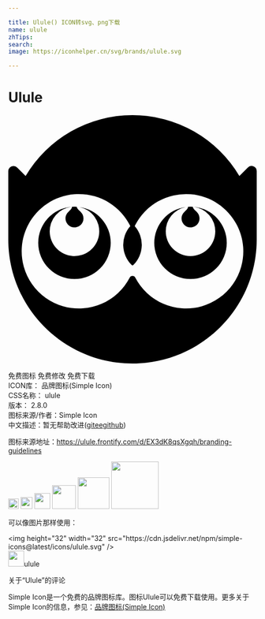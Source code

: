 ```yaml
---

title: Ulule() ICON转svg、png下载
name: ulule
zhTips: 
search: 
image: https://iconhelper.cn/svg/brands/ulule.svg

---
```


# Ulule  <small style="font-size: 60%;font-weight: 100"></small>

<div id="svg" class="svg-wrap">
<svg role="img" viewBox="0 0 24 24" xmlns="http://www.w3.org/2000/svg"><title>Ulule icon</title><path d="M12 0A11.992 11.992 0 001.676 5.884l-.822-.822a.499.499 0 00-.707 0A.5.5 0 000 5.416V12c0 6.627 5.372 12 12 12 6.627 0 12-5.373 12-12V5.416a.5.5 0 00-.854-.354l-.823.822A11.992 11.992 0 0012 0zM6.814 7.626a5.526 5.526 0 014.971 3.095 2.739 2.739 0 00.13 3.754.122.122 0 00.17 0 2.738 2.738 0 00.13-3.754 5.526 5.526 0 015.411-3.077c2.702.214 4.876 2.41 5.064 5.113a5.528 5.528 0 01-10.419 2.944.304.304 0 00-.542 0 5.528 5.528 0 01-10.42-2.944c.189-2.703 2.363-4.9 5.064-5.113.148-.012.295-.018.44-.018zm-.42 1.22a3.501 3.496 0 00-.235.008c-.013.16-.116.262-.248.388l-.052.05c-.117.113-.335.323-.333.7a.875.875 0 00.856.858c.485-.003.88-.383.882-.85.002-.325-.137-.523-.347-.722-.143-.13-.289-.281-.308-.422a3.501 3.496 0 00-.214-.01zm11.211 0a3.501 3.495 0 00-.235.008c-.013.16-.117.262-.249.388l-.051.05c-.118.113-.336.323-.334.7a.875.875 0 00.856.858c.485-.003.88-.383.882-.85.002-.325-.136-.523-.347-.723-.143-.13-.288-.28-.307-.42a3.501 3.495 0 00-.215-.011zM6.093 8.86a3.501 3.496 0 00-3.2 3.48 3.501 3.496 0 003.502 3.496 3.501 3.496 0 003.5-3.496 3.501 3.496 0 00-3.033-3.46 2.393 2.393 0 11-2.86 2.362A2.386 2.386 0 016.093 8.86zm11.816 0a2.386 2.386 0 012.088 2.382 2.391 2.391 0 11-4.784-.033 2.393 2.393 0 011.92-2.328 3.501 3.495 0 00-3.03 3.46 3.501 3.495 0 003.502 3.495 3.501 3.495 0 003.501-3.496 3.501 3.495 0 00-3.197-3.48Z"/></svg>
</div>
<detail full-name='ulule'></detail>

<div class="detail-page">
<p>
<span><span class="badge-success badge">免费图标</span> <span class="badge-success badge">免费修改</span>  <span class="badge-success badge">免费下载</span> </span>
<br/>
<span>
ICON库：
<span class="badge-secondary badge">品牌图标(Simple Icon)</span> 
</span>
<br/>
<span>
CSS名称：
<span class="badge-secondary badge">ulule</span> 
</span>

<br/>
<span>
版本：
<span class="badge-secondary badge">2.8.0</span> 
</span>
<br/>
<span>图标来源/作者：<span class="badge-light badge">Simple Icon</span></span> 
<br/>
<span class="zh-detail">中文描述：暂无<span class="help-link"><span>帮助改进</span>(<a href="https://gitee.com/liuwave/icon-helper/edit/master/json/brands/ulule.json" target="_blank" rel="noopener noreferrer">gitee</a><a href="https://github.com/liuwave/icon-helper/edit/master/json/brands/ulule.json" target="_blank" rel="noopener noreferrer">github</a></span>)</span><br/>
</p>
</div><div class="description description alert alert-light"><p>图标来源地址：<a href="https://ulule.frontify.com/d/EX3dK8qsXgqh/branding-guidelines" target="_blank" rel="noopener noreferrer">https://ulule.frontify.com/d/EX3dK8qsXgqh/branding-guidelines</a></p></div>
<div class="alert alert-dark">
<img height="21" width="21" src="https://cdn.jsdelivr.net/npm/simple-icons@latest/icons/ulule.svg" />
<img height="24" width="24" src="https://cdn.jsdelivr.net/npm/simple-icons@latest/icons/ulule.svg" />
<img height="32" width="32" src="https://cdn.jsdelivr.net/npm/simple-icons@latest/icons/ulule.svg" />
<img height="48" width="48" src="https://cdn.jsdelivr.net/npm/simple-icons@latest/icons/ulule.svg" />
<img height="64" width="64" src="https://cdn.jsdelivr.net/npm/simple-icons@latest/icons/ulule.svg" />
<img height="96" width="96" src="https://cdn.jsdelivr.net/npm/simple-icons@latest/icons/ulule.svg" />

</div>
<div>
  <p>可以像图片那样使用：    
  </p>
  <div class="alert alert-primary" style="font-size: 14px">
    &lt;img height="32" width="32" src="https://cdn.jsdelivr.net/npm/simple-icons@latest/icons/ulule.svg" /&gt;
    <copy-btn content='<img height="32" width="32" src="https://cdn.jsdelivr.net/npm/simple-icons@latest/icons/ulule.svg" />'></copy-btn>
  </div>
  <div class="alert alert-secondary">
    <img height="32" width="32" src="https://cdn.jsdelivr.net/npm/simple-icons@latest/icons/ulule.svg" />ulule
    <copy-btn content="ulule" btn-title="复制图标名称"></copy-btn>
  </div>
</div>

<Vssue title="关于“Ulule”的评论" >关于“Ulule”的评论</Vssue>


<div><p>Simple Icon是一个免费的品牌图标库。图标Ulule可以免费下载使用。更多关于  Simple Icon的信息，参见：<a target="_blank" href="https://iconhelper.cn/brands.html">品牌图标(Simple Icon)</a>
</p></div>
